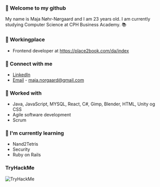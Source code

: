 ### 👋 Welcome to my github

My name is Maja Nøhr-Nørgaard and I am 23 years old.
I am currently studying Computer Science at CPH Business Academy. 📚

### 💼 Workingplace
- Frontend developer at https://place2book.com/da/index

### 🤝 Connect with me
- <a href="https://www.linkedin.com/in/maja-nøhr-nørgaard-339967207">LinkedIn</a> 
- <a href="maja.norgaard@gmail.com">Email</a> - maja.norgaard@gmail.com

### 💼 Worked with
- Java, JavaScript, MYSQL, React, C#, Gimp, Blender, HTML, Unity og CSS
- Agile software development
- Scrum

### 🌱 I'm currently learning
- Nand2Tetris
- Security 
- Ruby on Rails

### TryHackMe
<img src="https://tryhackme-badges.s3.amazonaws.com/PinkOrchid.png" alt="TryHackMe">
